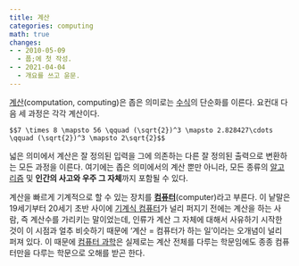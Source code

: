 ```yaml
---
title: 계산
categories: computing
math: true
changes:
- - 2010-05-09
  - 풉;에 첫 작성.
- - 2021-04-04
  - 개요를 쓰고 윤문.
---
```


[계산](https://en.wikipedia.org/wiki/Computing)(computation, computing)은 좁은 의미로는 [수식](expression)의 단순화를 이른다.
요컨대 다음 세 과정은 각각 계산이다.

`$$7 \times 8 \mapsto 56 \qquad (\sqrt{2})^3 \mapsto 2.828427\cdots \qquad (\sqrt{2})^3 \mapsto 2\sqrt{2}$$`

넓은 의미에서 계산은 잘 정의된 입력을 그에 의존하는 다른 잘 정의된 출력으로 변환하는 모든 과정을 이른다.
여기에는 좁은 의미에서의 계산 뿐만 아니라,
모든 종류의 [알고리즘](algorithm) 및 **인간의 사고와 우주 그 자체**까지 포함될 수 있다.

계산을 빠르게 기계적으로 할 수 있는 장치를 **[컴퓨터](computer)**(computer)라고 부른다.
이 낱말은 19세기부터 20세기 초반 사이에 [기계식 컴퓨터](computer/mechanical)가 널리 퍼지기 전에는 계산을 하는 사람, 즉 계산수를 가리키는 말이었는데,
인류가 계산 그 자체에 대해서 사유하기 시작한 것이 이 시점과 얼추 비슷하기 때문에 ‘계산 = 컴퓨터가 하는 일’이라는 오개념이 널리 퍼져 있다.
이 때문에 [컴퓨터 과학](computer-science)은 실제로는 계산 전체를 다루는 학문임에도 종종 컴퓨터만을 다루는 학문으로 오해를 받곤 한다.

